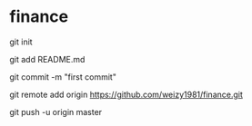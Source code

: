 # finance
git init

git add README.md

git commit -m "first commit"

git remote add origin https://github.com/weizy1981/finance.git

git push -u origin master
